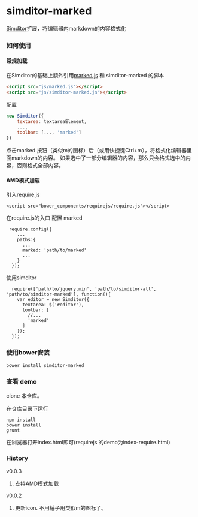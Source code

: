 simditor-marked
==============

[Simditor](http://simditor.tower.im/)扩展，将编辑器内markdown的内容格式化

### 如何使用

#### 常规加载
在Simditor的基础上额外引用[marked.js](https://github.com/chjj/marked/blob/master/lib/marked.js) 和 simditor-marked 的脚本

```html
<script src="js/marked.js"></script>
<script src="js/simditor-marked.js"></script>
```

配置

```javascript
new Simditor({
    textarea: textareaElement,
    ...,
    toolbar: [..., 'marked']
})
```

点击marked 按钮（类似m的图标）后（或用快捷键Ctrl+m），将格式化编辑器里面markdown的内容。
如果选中了一部分编辑器的内容，那么只会格式选中的内容，否则格式全部内容。

#### AMD模式加载

引入require.js
```
<script src="bower_components/requirejs/require.js"></script>
```

在require.js的入口 配置 marked
```
 require.config({
    ...
    paths:{
      ...
      marked: 'path/to/marked'
      ...
    }
  });
```

使用simditor
```
  require(['path/to/jquery.min', 'path/to/simditor-all', 'path/to/simditor-marked'], function(){
    var editor = new Simditor({
      textarea: $('#editor'),
      toolbar: [
        //...
        'marked'
      ]
    });
  });
```


### 使用bower安装

```shell
bower install simditor-marked
```

### 查看 demo

clone 本仓库。

在仓库目录下运行
```shell
npm install
bower install
grunt
```
在浏览器打开index.html即可(requirejs 的demo为index-require.html)

### History
v0.0.3

1. 支持AMD模式加载

v0.0.2 

1. 更新icon. 不用锤子用类似m的图标了。